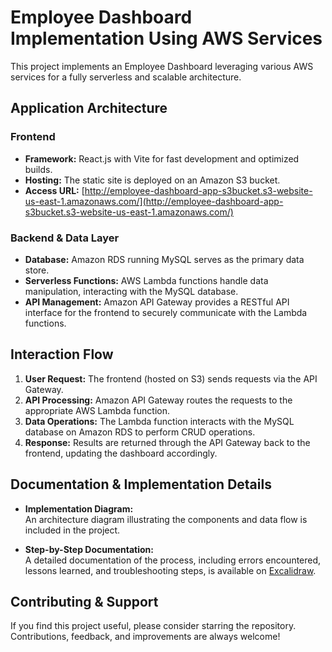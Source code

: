 # Employee Dashboard Implementation Using AWS Services

This project implements an Employee Dashboard leveraging various AWS services for a fully serverless and scalable architecture.

## Application Architecture

### Frontend

- **Framework:** React.js with Vite for fast development and optimized builds.
- **Hosting:** The static site is deployed on an Amazon S3 bucket.
- **Access URL:** [http://employee-dashboard-app-s3bucket.s3-website-us-east-1.amazonaws.com/](http://employee-dashboard-app-s3bucket.s3-website-us-east-1.amazonaws.com/)

### Backend & Data Layer

- **Database:** Amazon RDS running MySQL serves as the primary data store.
- **Serverless Functions:** AWS Lambda functions handle data manipulation, interacting with the MySQL database.
- **API Management:** Amazon API Gateway provides a RESTful API interface for the frontend to securely communicate with the Lambda functions.

## Interaction Flow

1. **User Request:** The frontend (hosted on S3) sends requests via the API Gateway.
2. **API Processing:** Amazon API Gateway routes the requests to the appropriate AWS Lambda function.
3. **Data Operations:** The Lambda function interacts with the MySQL database on Amazon RDS to perform CRUD operations.
4. **Response:** Results are returned through the API Gateway back to the frontend, updating the dashboard accordingly.

## Documentation & Implementation Details

- **Implementation Diagram:**  
  An architecture diagram illustrating the components and data flow is included in the project.
  
- **Step-by-Step Documentation:**  
  A detailed documentation of the process, including errors encountered, lessons learned, and troubleshooting steps, is available on [Excalidraw](https://excalidraw.com/#json=G2Ui8JUMJXeXy6X10nOw8,OkT6xYOuzXdpsDIGDwyXBw). 

## Contributing & Support

If you find this project useful, please consider starring the repository. Contributions, feedback, and improvements are always welcome!
